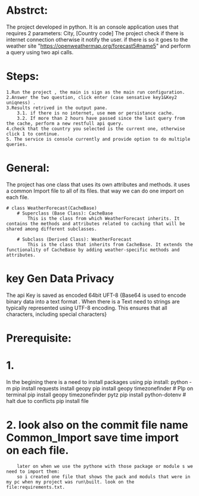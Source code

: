 # Abstrct:
The project developed in python. It is an console application uses that requires 2 parameters: City, [Country code]
The project check if there is internet connection otherwise it notify the user. if there is so it goes to the weather site "https://openweathermap.org/forecast5#name5" and perform a query using two api calls.

# Steps:
    1.Run the project , the main is sign as the main run configuration.
    2.Answer the two question, click enter (case sensative key1&Key2 uniqness) .
    3.Results retrived in the output pane.
        3.1. if there is no internet, use mem or persistance cache.
        3.2. If more than 2 hours have passed since the last query from the cache, perform a new restfull api query.
    4.check that the country you selected is the current one, otherwise click 1 to continue.
    5. The service is console currently and provide option to do multiple queries.
    
# General:    
The project has one class that uses its own attributes and methods. it uses a common Import file to all of its files. that way we can do one import on each file.

    # class WeatherForecast(CacheBase) 
        # Superclass (Base Class): CacheBase
            This is the class from which WeatherForecast inherits. It contains the methods and attributes related to caching that will be shared among different subclasses.
            
        # Subclass (Derived Class): WeatherForecast
            This is the class that inherits from CacheBase. It extends the functionality of CacheBase by adding weather-specific methods and attributes.   

# key Gen Data Privacy 
The api Key is saved as encoded 64bit UFT-8 {Base64 is used to encode binary data into a text format . When there is a Text need to strings are typically represented using UTF-8 encoding. This ensures that all characters, including special characters}

# Prerequisite:
# 1.
   In the begining there is a need to install packages using pip install: 
      python -m pip install requests
     install geopy
     pip install geopy timezonefinder # PIp on terminal
     pip install geopy timezonefinder pytz
     pip install python-dotenv # halt due to conflicts
     pip install file

# 2.   look also on the commit file name Common_Import save time import on each file.
        later on when we use the pythone with those package or module s we need to import them:
        so i created one file that shows the pack and moduls that were in my pc when my project was run\built. look on the file:requirements.txt.
